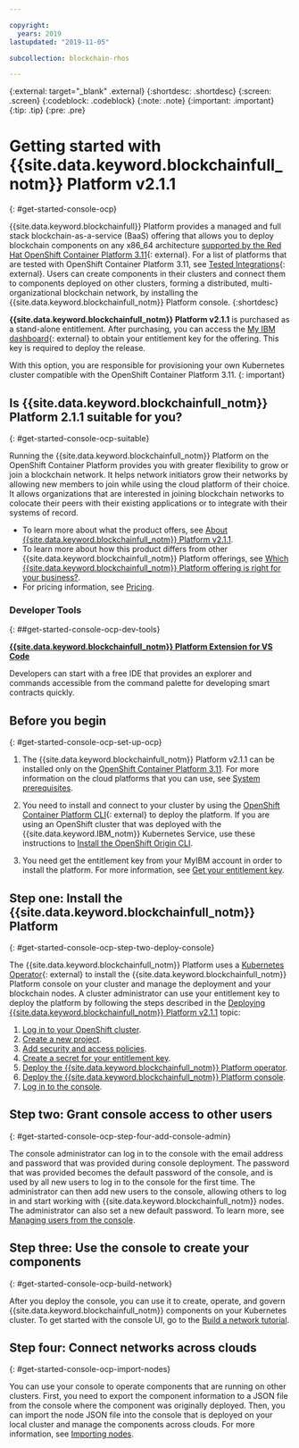 ```yaml
---

copyright:
  years: 2019
lastupdated: "2019-11-05"

subcollection: blockchain-rhos

---
```


{:external: target="_blank" .external}
{:shortdesc: .shortdesc}
{:screen: .screen}
{:codeblock: .codeblock}
{:note: .note}
{:important: .important}
{:tip: .tip}
{:pre: .pre}

# Getting started with {{site.data.keyword.blockchainfull_notm}} Platform v2.1.1
{: #get-started-console-ocp}

{{site.data.keyword.blockchainfull}} Platform provides a managed and full stack blockchain-as-a-service (BaaS) offering that allows you to deploy blockchain components on any x86_64 architecture [supported by the Red Hat OpenShift Container Platform 3.11](https://docs.openshift.com/container-platform/3.11/install/prerequisites.html){: external}. For a list of platforms that are tested with OpenShift Container Platform 3.11, see [Tested Integrations](https://access.redhat.com/articles/2176281){: external}. Users can create components in their clusters and connect them to components deployed on other clusters, forming a distributed, multi-organizational blockchain network, by installing the {{site.data.keyword.blockchainfull_notm}} Platform console.
{:shortdesc}

**{{site.data.keyword.blockchainfull_notm}} Platform v2.1.1** is purchased as a stand-alone entitlement. After purchasing, you can access the [My IBM dashboard](https://myibm.ibm.com/dashboard/){: external} to obtain your entitlement key for the offering. This key is required to deploy the release.

With this option, you are responsible for provisioning your own Kubernetes cluster compatible with the OpenShift Container Platform 3.11.
{: important}

## Is {{site.data.keyword.blockchainfull_notm}} Platform 2.1.1 suitable for you?
{: #get-started-console-ocp-suitable}

Running the {{site.data.keyword.blockchainfull_notm}} Platform on the OpenShift Container Platform provides you with greater flexibility to grow or join a blockchain network. It helps network initiators grow their networks by allowing new members to join while using the cloud platform of their choice. It allows organizations that are interested in joining blockchain networks to colocate their peers with their existing applications or to integrate with their systems of record.
- To learn more about what the product offers, see [About {{site.data.keyword.blockchainfull_notm}} Platform v2.1.1](/docs/services/blockchain-rhos?topic=blockchain-rhos-console-ocp-about).
- To learn more about how this product differs from other {{site.data.keyword.blockchainfull_notm}} Platform offerings, see [Which {{site.data.keyword.blockchainfull_notm}} Platform offering is right for your business?](/docs/services/blockchain-rhos?topic=blockchain-rhos-console-ocp-about#get-started-console-ocp-which-ibp).
- For pricing information, see [Pricing](/docs/services/blockchain-rhos?topic=blockchain-rhos-ibp-rhos-pricing).

### Developer Tools
{: ##get-started-console-ocp-dev-tools}

[**{{site.data.keyword.blockchainfull_notm}} Platform Extension for VS Code**](/docs/services/blockchain-rhos?topic=blockchain-rhos-develop-vscode#develop-vscode)  

Developers can start with a free IDE that provides an explorer and commands accessible from the command palette for developing smart contracts quickly.

## Before you begin
{: #get-started-console-ocp-set-up-ocp}

1. The {{site.data.keyword.blockchainfull_notm}} Platform v2.1.1 can be installed only on the [OpenShift Container Platform 3.11](https://docs.openshift.com/container-platform/3.11/welcome/index.html). For more information on the cloud platforms that you can use, see [System prerequisites](/docs/services/blockchain-rhos?topic=blockchain-rhos-console-ocp-about#console-ocp-about-prerequisites).

2. You need to install and connect to your cluster by using the [OpenShift Container Platform CLI](https://docs.openshift.com/container-platform/3.11/cli_reference/get_started_cli.html#installing-the-cli){: external} to deploy the platform. If you are using an OpenShift cluster that was deployed with the {{site.data.keyword.IBM_notm}} Kubernetes Service, use these instructions to [Install the OpenShift Origin CLI](/docs/openshift?topic=openshift-openshift-cli#cli_oc).

3. You need get the entitlement key from your MyIBM account in order to install the platform. For more information, see [Get your entitlement key](/docs/services/blockchain-rhos?topic=blockchain-rhos-deploy-ocp#deploy-ocp-entitlement-key).

## Step one: Install the {{site.data.keyword.blockchainfull_notm}} Platform
{: #get-started-console-ocp-step-two-deploy-console}

The {{site.data.keyword.blockchainfull_notm}} Platform uses a [Kubernetes Operator](https://www.openshift.com/learn/topics/operators){: external} to install the {{site.data.keyword.blockchainfull_notm}} Platform console on your cluster and manage the deployment and your blockchain nodes. A cluster administrator can use your entitlement key to deploy the platform by following the steps described in the [Deploying {{site.data.keyword.blockchainfull_notm}} Platform v2.1.1](/docs/services/blockchain-rhos?topic=blockchain-rhos-deploy-ocp#deploy-ocp) topic:

  1. [Log in to your OpenShift cluster](/docs/services/blockchain-rhos?topic=blockchain-rhos-deploy-ocp#deploy-ocp-login).
  2. [Create a new project](/docs/services/blockchain-rhos?topic=blockchain-rhos-deploy-ocp#deploy-ocp-project).
  3. [Add security and access policies](/docs/services/blockchain-rhos?topic=blockchain-rhos-deploy-ocp#deploy-ocp-scc).
  4. [Create a secret for your entitlement key](/docs/services/blockchain-rhos?topic=blockchain-rhos-deploy-ocp#deploy-ocp-docker-registry-secret).
  5. [Deploy the {{site.data.keyword.blockchainfull_notm}} Platform operator](/docs/services/blockchain-rhos?topic=blockchain-rhos-deploy-ocp#deploy-ocp-operator).
  6. [Deploy the {{site.data.keyword.blockchainfull_notm}} Platform console](/docs/services/blockchain-rhos?topic=blockchain-rhos-deploy-ocp#deploy-ocp-console).
  7. [Log in to the console](/docs/services/blockchain-rhos?topic=blockchain-rhos-deploy-ocp#deploy-ocp-log-in).

## Step two: Grant console access to other users
{: #get-started-console-ocp-step-four-add-console-admin}

The console administrator can log in to the console with the email address and password that was provided during console deployment. The password that was provided becomes the default password of the console, and is used by all new users to log in to the console for the first time. The administrator can then add new users to the console, allowing others to log in and start working with {{site.data.keyword.blockchainfull_notm}} nodes. The administrator can also set a new default password. To learn more, see [Managing users from the console](/docs/services/blockchain-rhos?topic=blockchain-rhos-console-icp-manage#console-icp-manage-users).

## Step three: Use the console to create your components
{: #get-started-console-ocp-build-network}

After you deploy the console, you can use it to create, operate, and govern {{site.data.keyword.blockchainfull_notm}} components on your Kubernetes cluster. To get started with the console UI, go to the [Build a network tutorial](/docs/services/blockchain-rhos?topic=blockchain-rhos-ibp-console-build-network#ibp-console-build-network).

## Step four: Connect networks across clouds
{: #get-started-console-ocp-import-nodes}

You can use your console to operate components that are running on other clusters. First, you need to export the component information to a JSON file from the console where the component was originally deployed. Then, you can import the node JSON file into the console that is deployed on your local cluster and manage the components across clouds. For more information, see [Importing nodes](/docs/services/blockchain-rhos?topic=blockchain-rhos-ibp-console-import-nodes#ibp-console-import-nodes).
